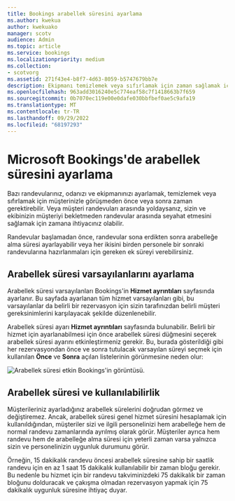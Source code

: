```yaml
---
title: Bookings arabellek süresini ayarlama
ms.author: kwekua
author: kwekuako
manager: scotv
audience: Admin
ms.topic: article
ms.service: bookings
ms.localizationpriority: medium
ms.collection:
- scotvorg
ms.assetid: 271f43e4-b8f7-4d63-8059-b5747679bb7e
description: Ekipmanı temizlemek veya sıfırlamak için zaman sağlamak için Microsoft Bookings randevudan önce veya sonra arabellek süresi ayarlayın.
ms.openlocfilehash: 963add3016240e5c774eaf58c7f1418663b7f659
ms.sourcegitcommit: 0b7070ec119e00e0dafe030bbfbef0ae5c9afa19
ms.translationtype: MT
ms.contentlocale: tr-TR
ms.lasthandoff: 09/29/2022
ms.locfileid: "68197293"
---
```

# <a name="set-buffer-time-in-microsoft-bookings"></a>Microsoft Bookings'de arabellek süresini ayarlama

Bazı randevularınız, odanızı ve ekipmanınızı ayarlamak, temizlemek veya sıfırlamak için müşterinizle görüşmeden önce veya sonra zaman gerektirebilir. Veya müşteri randevuları arasında yoldaysanız, sizin ve ekibinizin müşteriyi bekletmeden randevular arasında seyahat etmesini sağlamak için zamana ihtiyacınız olabilir.

Randevular başlamadan önce, randevular sona erdikten sonra arabelleğe alma süresi ayarlayabilir veya her ikisini birden personele bir sonraki randevularına hazırlanmaları için gereken ek süreyi verebilirsiniz.

## <a name="set-buffer-time-defaults"></a>Arabellek süresi varsayılanlarını ayarlama

Arabellek süresi varsayılanları Bookings'in **Hizmet ayrıntıları** sayfasında ayarlanır. Bu sayfada ayarlanan tüm hizmet varsayılanları gibi, bu varsayılanlar da belirli bir rezervasyon için sizin tarafınızdan belirli müşteri gereksinimlerini karşılayacak şekilde düzenlenebilir.

Arabellek süresi ayarı **Hizmet ayrıntıları** sayfasında bulunabilir. Belirli bir hizmet için ayarlanabilmesi için önce arabellek süresi düğmesini seçerek arabellek süresi ayarını etkinleştirmeniz gerekir. Bu, burada gösterildiği gibi her rezervasyondan önce ve sonra tutulacak varsayılan süreyi seçmek için kullanılan **Önce** ve **Sonra** açılan listelerinin görünmesine neden olur:

   ![Arabellek süresi etkin Bookings'in görüntüsü.](../media/bookings-buffertime.png)

<!--## Buffer time and appointment timing

To avoid confusion about when customers expect to meet with you, Bookings shows buffer time and actual appointment time (the time your customers expect to meet with you) on your calendar, and in email confirmations and reminders to relevant staff. For example, below is what you’d see in Bookings for an appointment with a customer that includes 15 minutes of pre-appointment buffer time.

Note that the event itself (on the left in the image below) shows lighter shading for the buffer time and darker shading for the actual customer appointment. The appointment call-out (which is opened when you select the event) specifically states that the appointment is from 9:00AM to 10:00AM with Katie Jordan and includes 15 minutes of buffer time before the appointment and 0 minutes after the appointment. Confirmations and reminders to staff similarly reference specific buffer and appointment time while the customer would only get confirmations and reminders that reference a 9:00AM to 10:00AM appointment time.

   ![Image of Bookings appointment call-out with buffer time showing.](../media/bookings-buffertime-callout.png)
-->

## <a name="buffer-time-and-availability"></a>Arabellek süresi ve kullanılabilirlik

Müşterileriniz ayarladığınız arabellek sürelerini doğrudan görmez ve değiştiremez. Ancak, arabellek süresi genel hizmet süresini hesaplamak için kullanıldığından, müşteriler sizi ve ilgili personelinizi hem arabelleğe hem de normal randevu zamanlarında ayrılmış olarak görür. Müşteriler ayrıca hem randevu hem de arabelleğe alma süresi için yeterli zaman varsa yalnızca sizin ve personelinizin uygunluk durumunu görür.

Örneğin, 15 dakikalık randevu öncesi arabellek süresine sahip bir saatlik randevu için en az 1 saat 15 dakikalık kullanılabilir bir zaman bloğu gerekir. Bu nedenle bu hizmet için bir randevu takviminizdeki 75 dakikalık bir zaman bloğunu dolduracak ve çakışma olmadan rezervasyon yapmak için 75 dakikalık uygunluk süresine ihtiyaç duyar.
